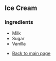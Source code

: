 ## Ice Cream

### Ingredients
  * Milk
  * Sugar
  * Vanilla

- [Back to main page](../kids_menu.md)
